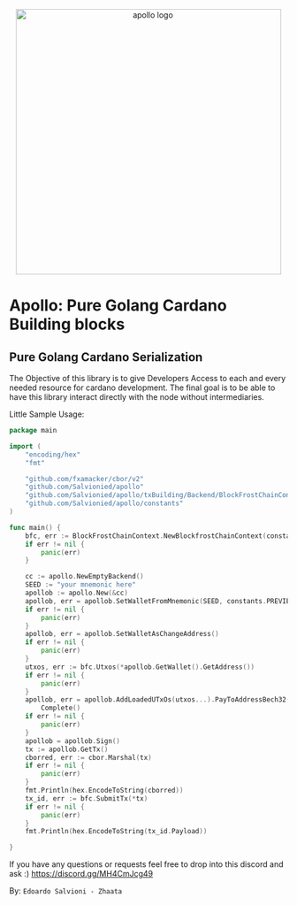 <div align="center">
    <img src="./assets/logo.jpg" alt="apollo logo" width="480">
</div>

# Apollo: Pure Golang Cardano Building blocks 
## Pure Golang Cardano Serialization

The Objective of this library is to give Developers Access to each and every needed resource for cardano development.
The final goal is to be able to have this library interact directly with the node without intermediaries.

Little Sample Usage:
```go
package main

import (
    "encoding/hex"
    "fmt"

    "github.com/fxamacker/cbor/v2"
    "github.com/Salvionied/apollo"
    "github.com/Salvionied/apollo/txBuilding/Backend/BlockFrostChainContext"
    "github.com/Salvionied/apollo/constants"
)

func main() {
    bfc, err := BlockFrostChainContext.NewBlockfrostChainContext(constants.BLOCKFROST_BASE_URL_PREVIEW, int(constants.PREVIEW), "blockfrost_api_key")
    if err != nil {
        panic(err)
    }

    cc := apollo.NewEmptyBackend()
    SEED := "your mnemonic here"
    apollob := apollo.New(&cc)
    apollob, err = apollob.SetWalletFromMnemonic(SEED, constants.PREVIEW)
    if err != nil {
        panic(err)
    }
    apollob, err = apollob.SetWalletAsChangeAddress()
    if err != nil {
        panic(err)
    }
    utxos, err := bfc.Utxos(*apollob.GetWallet().GetAddress())
    if err != nil {
        panic(err)
    }
    apollob, err = apollob.AddLoadedUTxOs(utxos...).PayToAddressBech32("your address here", 1_000_000).
        Complete()
    if err != nil {
        panic(err)
    }
    apollob = apollob.Sign()
    tx := apollob.GetTx()
    cborred, err := cbor.Marshal(tx)
    if err != nil {
        panic(err)
    }
    fmt.Println(hex.EncodeToString(cborred))
    tx_id, err := bfc.SubmitTx(*tx)
    if err != nil {
		panic(err)
	}
    fmt.Println(hex.EncodeToString(tx_id.Payload))

}

```
If you have any questions or requests feel free to drop into this discord and ask :) https://discord.gg/MH4CmJcg49

By:
    `Edoardo Salvioni - Zhaata` 
